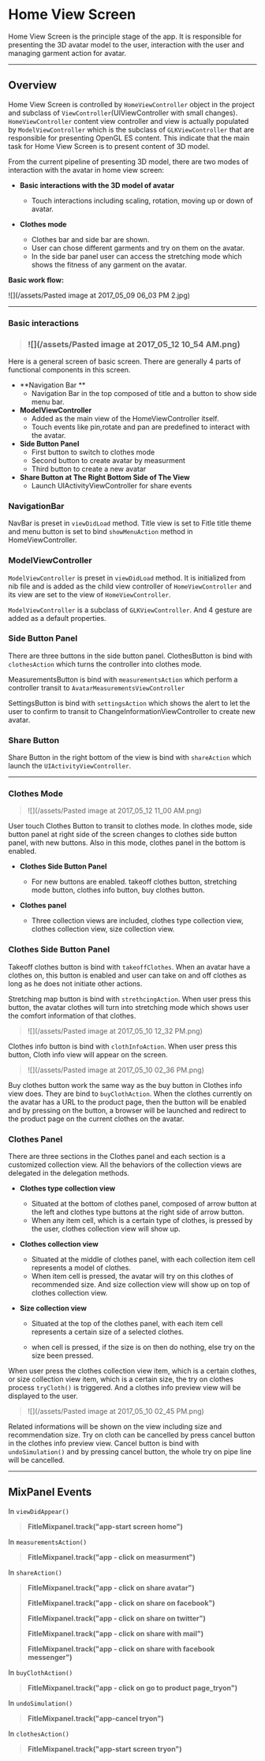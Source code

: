 # Home View Screen

Home View Screen is the principle stage of the app. It is responsible for presenting the 3D avatar model to the user, interaction with the user and managing garment action for avatar.

---

## Overview

Home View Screen is controlled by `HomeViewController` object in the project and subclass of `ViewController`\(UIViewController with small changes\). `HomeViewController` content view controller and view is actually populated by `ModelViewController` which is the subclass of `GLKViewController` that are responsible for presenting OpenGL ES content. This indicate that the main task for Home View Screen is to present content of 3D model.

From the current pipeline of presenting 3D model, there are two modes of interaction with the avatar in home view screen:

* **Basic interactions with the 3D model of avatar**
  * Touch interactions including scaling, rotation, moving up or down of avatar.
* **Clothes mode**

  * Clothes bar and side bar are shown.
  * User can chose different garments and try on them on the avatar.
  * In the side bar panel user can access the stretching mode which shows the fitness of any garment on the avatar.

**Basic work flow:**

![](/assets/Pasted image at 2017_05_09 06_03 PM 2.jpg)

---

### Basic interactions

> ### ![](/assets/Pasted image at 2017_05_12 10_54 AM.png)

Here is a general screen of basic screen. There are generally 4 parts of functional components in this screen.

* **Navigation Bar **
  * Navigation Bar in the top composed of title and a button to show side menu bar.
* **ModelViewController**
  * Added as the main view of the HomeViewController itself. 
  * Touch events like pin,rotate and pan are predefined to interact with the avatar.
* **Side Button Panel**
  * First button to switch to clothes mode
  * Second button to create avatar by measurment 
  * Third button to create a new avatar
* **Share Button at The Right Bottom Side of The View**
  * Launch UIActivityViewController for share events

### NavigationBar

NavBar is preset in `viewDidLoad` method. Title view is set to Fitle title theme and menu button is set to bind `showMenuAction` method in HomeViewController.

### ModelViewController

`ModelViewController` is preset in `viewDidLoad` method. It is initialized from nib file and is added as the child view controller of `HomeViewController` and its view are set to the view of `HomeViewController`.

`ModelViewController` is a subclass of `GLKViewController`. And 4 gesture are added as a default properties.

### Side Button Panel

There are three buttons in the side button panel. ClothesButton is bind with `clothesAction` which turns the controller into clothes mode.

MeasurementsButton is bind with `measurementsAction` which perform a controller transit to `AvatarMeasurementsViewController`

SettingsButton is bind with `settingsAction` which shows the alert to let the user to confirm to transit  to ChangeInformationViewController to create new avatar.

### Share Button

Share Button in the right bottom of the view is bind with `shareAction` which launch the `UIActivityViewController`.

---

### Clothes Mode

> ![](/assets/Pasted image at 2017_05_12 11_00 AM.png)

User touch Clothes Button to transit to clothes mode. In clothes mode, side button panel at right side of the screen changes to clothes side button panel, with new buttons. Also in this mode, clothes panel in the bottom is enabled.

* **Clothes Side Button Panel**

  * For new buttons are enabled. takeoff clothes button, stretching mode button, clothes info button, buy clothes button.

* **Clothes panel**

  * Three collection views are included, clothes type collection view, clothes collection view, size collection view.

### Clothes Side Button Panel

Takeoff clothes button is bind with `takeoffClothes`. When an avatar have a clothes on, this button is enabled and user can take on and off clothes as long as he does not initiate other actions.

Stretching map button is bind with `strethcingAction`. When user press this button, the avatar clothes will turn into stretching mode which shows user the comfort information of that clothes.

> ![](/assets/Pasted image at 2017_05_10 12_32 PM.png)

Clothes info button is bind with `clothInfoAction`. When user press this button, Cloth info view will appear on the screen.

> ![](/assets/Pasted image at 2017_05_10 02_36 PM.png)

Buy clothes button work the same way as the buy button in Clothes info view does. They are bind to `buyClothAction`. When the clothes currently on the avatar has a URL to the product page, then the button will be enabled and by pressing on the button, a browser will be launched and redirect to the product page on the current clothes on the avatar.

### Clothes Panel

There are three sections in the Clothes panel and each section is a customized collection view. All the  behaviors of the collection views are delegated in the delegation methods.

* **Clothes type collection view**
  * Situated at the bottom of clothes panel, composed of arrow button at the left and clothes type buttons at the right side of arrow button.
  * When any item cell, which is a certain type of clothes, is pressed by the user, clothes collection view will show up.
* **Clothes collection view**
  * Situated at the middle of clothes panel, with each collection item cell represents a model of clothes.
  * When item cell is pressed, the avatar will try on this clothes of recommended size. And size collection view will show up on top of clothes collection view.
* **Size collection view**

  * Situated at the top of the clothes panel, with each item cell represents a certain size of a selected clothes.

  * when cell is pressed, if the size is on then do nothing, else try on the size been pressed.

When user press the clothes collection view item, which is a certain clothes, or size collection view item, which is a certain size, the try on clothes process `tryCloth()` is triggered. And a clothes info preview view will be displayed to the user.

> ![](/assets/Pasted image at 2017_05_10 02_45 PM.png)

Related informations will be shown on the view including size and recommendation size. Try on cloth can be cancelled by press cancel button in the clothes info preview view. Cancel button is bind with `undoSimulation()` and by pressing cancel button, the whole try on pipe line will be cancelled.

---

## MixPanel Events

In `viewDidAppear()`

> **FitleMixpanel.track\("app-start screen home"\)**

In `measurementsAction()`

> **FitleMixpanel.track\("app - click on measurment"\)**

In `shareAction()`

> **FitleMixpanel.track\("app - click on share avatar"\)**
>
> **FitleMixpanel.track\("app - click on share on facebook"\)**
>
> **FitleMixpanel.track\("app - click on share on twitter"\)**
>
> **FitleMixpanel.track\("app - click on share with mail"\)**
>
> **FitleMixpanel.track\("app - click on share with facebook messenger"\)**

In `buyClothAction()`

> **FitleMixpanel.track\("app - click on go to product page\_tryon"\)**

In `undoSimulation()`

> **FitleMixpanel.track\("app-cancel tryon"\)**

In `clothesAction()`

> **FitleMixpanel.track\("app-start screen tryon"\)**



